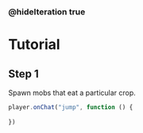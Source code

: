 ### @hideIteration true 

# Tutorial

## Step 1
Spawn mobs that eat a particular crop. 

```javascript
player.onChat("jump", function () {
	
})
```
